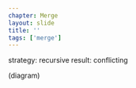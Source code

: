 ```yaml
---
chapter: Merge
layout: slide
title: ''
tags: ['merge']
---
```


strategy: recursive 
result: conflicting

(diagram)